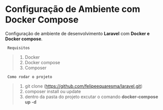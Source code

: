 # Configuração de Ambiente com Docker Compose
  Configuração de ambiente de desenvolvimento **Laravel** com **Docker e Docker compose**.
 
```
 Requisitos
```
> 1. Docker
> 2. Docker compose
> 3. Composer
```
 Como rodar o projeto
```
> 1. git clone (https://github.com/felipeequaresma/laravel.git)
> 2. composer install ou update
> 3. dentro da pasta do projeto excutar o comando **docker-compose up -d**
